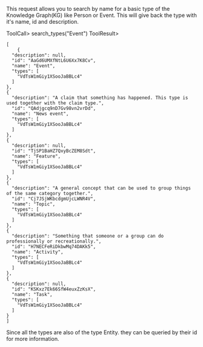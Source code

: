 This request allows you to search by name for a basic type of the Knowledge Graph(KG) like Person or Event. This will give back the type with it's name, id and description. 


ToolCall> search_types("Event")
ToolResult>
```
[
    {
  "description": null,
  "id": "AaGd6UMXfNtL6U6Xx7K8Cv",
  "name": "Event",
  "types": [
    "VdTsW1mGiy1XSooJaBBLc4"
  ]
},
{
  "description": "A claim that something has happened. This type is used together with the claim type.",
  "id": "QAdjgcq9nD7Gv98vn2vrDd",
  "name": "News event",
  "types": [
    "VdTsW1mGiy1XSooJaBBLc4"
  ]
},
{
  "description": null,
  "id": "TjSP1BaHZ7QxyBcZEM8Sdt",
  "name": "Feature",
  "types": [
    "VdTsW1mGiy1XSooJaBBLc4"
  ]
},
{
  "description": "A general concept that can be used to group things of the same category together.",
  "id": "Cj7JSjWKbcdgmUjcLWNR4V",
  "name": "Topic",
  "types": [
    "VdTsW1mGiy1XSooJaBBLc4"
  ]
},
{
  "description": "Something that someone or a group can do professionally or recreationally.",
  "id": "H7NECFeRiDkbwMq74DAKk5",
  "name": "Activity",
  "types": [
    "VdTsW1mGiy1XSooJaBBLc4"
  ]
},
{
  "description": null,
  "id": "KSKxz7Ek66SfW4euxZzKsX",
  "name": "Task",
  "types": [
    "VdTsW1mGiy1XSooJaBBLc4"
  ]
}
]
```


Since all the types are also of the type Entity. they can be queried by their id for more information.
